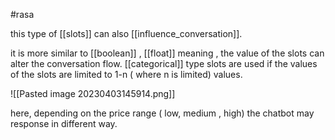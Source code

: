 #rasa 

this type of [[slots]] can also [[influence_conversation]]. 

it is more similar to [[boolean]] , [[float]] meaning , the value of the slots can alter the conversation flow. 
[[categorical]] type slots are used if the values of the slots are limited to 1-n ( where n is limited) values. 

![[Pasted image 20230403145914.png]]

here, depending on the price range ( low, medium , high) the chatbot may response in different way. 

